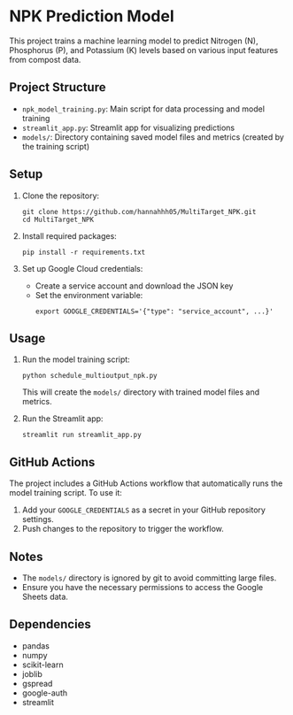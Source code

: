 # NPK Prediction Model

This project trains a machine learning model to predict Nitrogen (N), Phosphorus (P), and Potassium (K) levels based on various input features from compost data.

## Project Structure

- `npk_model_training.py`: Main script for data processing and model training
- `streamlit_app.py`: Streamlit app for visualizing predictions
- `models/`: Directory containing saved model files and metrics (created by the training script)

## Setup

1. Clone the repository:
   ```
   git clone https://github.com/hannahhh05/MultiTarget_NPK.git
   cd MultiTarget_NPK
   ```

2. Install required packages:
   ```
   pip install -r requirements.txt
   ```

3. Set up Google Cloud credentials:
   - Create a service account and download the JSON key
   - Set the environment variable:
     ```
     export GOOGLE_CREDENTIALS='{"type": "service_account", ...}'
     ```

## Usage

1. Run the model training script:
   ```
   python schedule_multioutput_npk.py
   ```
   This will create the `models/` directory with trained model files and metrics.

2. Run the Streamlit app:
   ```
   streamlit run streamlit_app.py
   ```

## GitHub Actions

The project includes a GitHub Actions workflow that automatically runs the model training script. To use it:

1. Add your `GOOGLE_CREDENTIALS` as a secret in your GitHub repository settings.
2. Push changes to the repository to trigger the workflow.

## Notes

- The `models/` directory is ignored by git to avoid committing large files.
- Ensure you have the necessary permissions to access the Google Sheets data.

## Dependencies

- pandas
- numpy
- scikit-learn
- joblib
- gspread
- google-auth
- streamlit

